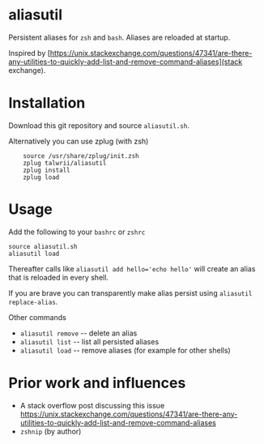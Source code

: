 # aliasutil

Persistent aliases for `zsh` and `bash`. Aliases are reloaded at startup.

Inspired by [https://unix.stackexchange.com/questions/47341/are-there-any-utilities-to-quickly-add-list-and-remove-command-aliases](stack exchange).

# Installation

Download this git repository and source `aliasutil.sh`.

Alternatively you can use zplug (with zsh)

```
    source /usr/share/zplug/init.zsh
    zplug talwrii/aliasutil
    zplug install
    zplug load
```


# Usage

Add the following to your `bashrc` or `zshrc`

```
source aliasutil.sh
aliasutil load
```

Thereafter calls like `aliasutil add hello='echo hello'` will create an alias that is reloaded in every shell.

If you are brave you can transparently make alias persist using `aliasutil replace-alias`.

Other commands

- `aliasutil remove` -- delete an alias
- `aliasutil list` -- list all persisted aliases
- `aliasutil load` -- remove aliases (for example for other shells)


# Prior work and influences

- A stack overflow post discussing this issue https://unix.stackexchange.com/questions/47341/are-there-any-utilities-to-quickly-add-list-and-remove-command-aliases
- `zshnip` (by author)


